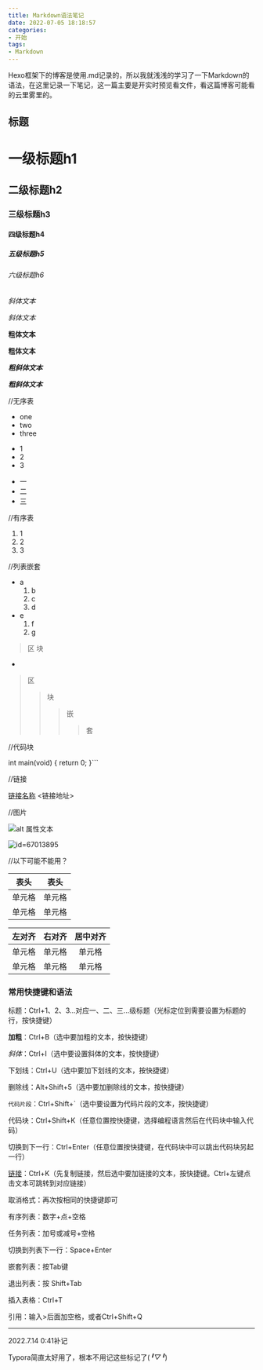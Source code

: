 ```yaml
---
title: Markdown语法笔记
date: 2022-07-05 18:18:57
categories:
- 开始
tags: 
- Markdown
---
```

Hexo框架下的博客是使用.md记录的，所以我就浅浅的学习了一下Markdown的语法，在这里记录一下笔记，这一篇主要是开实时预览看文件，看这篇博客可能看的云里雾里的。<!--more-->

## 标题 ##

# 一级标题h1
## 二级标题h2
### 三级标题h3
#### 四级标题h4
##### 五级标题h5
###### 六级标题h6


*斜体文本*

_斜体文本_

**粗体文本**

__粗体文本__

***粗斜体文本***

___粗斜体文本___

//无序表

* one
* two
* three
+ 1
+ 2
+ 3
- 一
- 二
- 三

//有序表

1. 1
2. 2
3. 3

//列表嵌套

*  a
    1. b
    2. c
    3. d
* e
    1. f
    2. g

> 区
> 块

-

> 区
> >块
>>>嵌
>>>>套

//代码块

int main(void)
{
  return 0;
}```

//链接

[链接名称](链接地址)
<链接地址>

//图片

![alt 属性文本](图片地址 "可选标题")

![id=67013895](https://upload-images.jianshu.io/upload_images/26493533-f1acd5ec0ad5321f.jpg?imageMogr2/auto-orient/strip%7CimageView2/2/w/1240)

//以下可能不能用？

|  表头   | 表头  |
|  ----  | ----  |
| 单元格  | 单元格 |
| 单元格  | 单元格 |

| 左对齐 | 右对齐 | 居中对齐 |
| :-----| ----: | :----: |
| 单元格 | 单元格 | 单元格 |
| 单元格 | 单元格 | 单元格 |



### 常用快捷键和语法

标题：Ctrl+1、2、3...对应一、二、三...级标题（光标定位到需要设置为标题的行，按快捷键）

**加粗**：Ctrl+B（选中要加粗的文本，按快捷键）

*斜体*：Ctrl+I（选中要设置斜体的文本，按快捷键）

下划线：Ctrl+U（选中要加下划线的文本，按快捷键）

删除线：Alt+Shift+5（选中要加删除线的文本，按快捷键）

`代码片段`：Ctrl+Shift+`（选中要设置为代码片段的文本，按快捷键）

代码块：Ctrl+Shift+K（任意位置按快捷键，选择编程语言然后在代码块中输入代码）

切换到下一行：Ctrl+Enter（任意位置按快捷键，在代码块中可以跳出代码块另起一行）

[链接](https://link.zhihu.com/?target=https%3A//www.baidu.com/)：Ctrl+K（先复制链接，然后选中要加链接的文本，按快捷键。Ctrl+左键点击文本可跳转到对应链接）

取消格式：再次按相同的快捷键即可

有序列表：数字+点+空格

任务列表：加号或减号+空格

切换到列表下一行：Space+Enter

嵌套列表：按Tab键

退出列表：按 Shift+Tab

插入表格：Ctrl+T

引用：输入>后面加空格，或者Ctrl+Shift+Q

---

2022.7.14 0:41补记

Typora简直太好用了，根本不用记这些标记了(*╹▽╹*)
